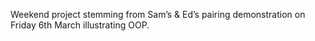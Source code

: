 Weekend project stemming from Sam’s & Ed’s pairing demonstration on Friday 6th March illustrating OOP.
